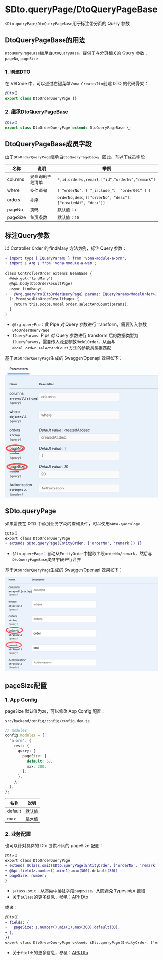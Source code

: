 # $Dto.queryPage/DtoQueryPageBase

`$Dto.queryPage/DtoQueryPageBase`用于标注带分页的 Query 参数

## DtoQueryPageBase的用法

`DtoQueryPageBase`继承自`DtoQueryBase`，提供了与分页相关的 Query 参数：`pageNo`, `pageSize`

### 1. 创建DTO

在 VSCode 中，可以通过右键菜单`Vona Create/Dto`创建 DTO 的代码骨架：

``` typescript
@Dto()
export class DtoOrderQueryPage {}
```

### 2. 继承DtoQueryPageBase

``` typescript
@Dto()
export class DtoOrderQueryPage extends DtoQueryPageBase {}
```

## DtoQueryPageBase成员字段

由于`DtoOrderQueryPage`继承自`DtoQueryPageBase`，因此，有以下成员字段：

|名称|说明|举例|
|--|--|--|
|columns|要查询的字段清单|`*`, `id,orderNo,remark`, `["id","orderNo","remark"]`|
|where|条件语句|`{ "orderNo": { "_include_":  "order001" } }`|
|orders|排序|`orderNo,desc`, `[["orderNo", "desc"], ["createdAt", "desc"]]`|
|pageNo|页码|默认值：`1`|
|pageSize|每页条数|默认值：`20`|

## 标注Query参数

以 Controller Order 的 findMany 方法为例，标注 Query 参数：

``` diff
+ import type { IQueryParams } from 'vona-module-a-orm';
+ import { Arg } from 'vona-module-a-web';

class ControllerOrder extends BeanBase {
  @Web.get('findMany')
  @Api.body(DtoOrderResultPage)
  async findMany(
+   @Arg.queryPro(DtoOrderQueryPage) params: IQueryParams<ModelOrder>,
  ): Promise<DtoOrderResultPage> {
    return this.scope.model.order.selectAndCount(params);
  }
}
```

- `@Arg.queryPro`：此 Pipe 对 Query 参数进行 transform，需要传入参数`DtoOrderQueryPage`
- `IQueryParams`: Pipe 对 Query 参数进行 transform 后的数据类型为`IQueryParams`，需要传入泛型参数`ModelOrder`，从而与`model.order.selectAndCount`方法的参数类型相匹配

基于`DtoOrderQueryPage`生成的 Swagger/Openapi 效果如下：

![](../../../../assets/img/orm/dto/dto-5.png)

## $Dto.queryPage

如果需要在 DTO 中添加业务字段的查询条件，可以使用`$Dto.queryPage`

``` diff
@Dto()
export class DtoOrderQueryPage
+ extends $Dto.queryPage(EntityOrder, ['orderNo', 'remark']) {}
```

- `$Dto.queryPage`：自动从`EntityOrder`中提取字段`orderNo/remark`，然后与`DtoQueryPageBase`成员字段进行合并

基于`DtoOrderQueryPage`生成的 Swagger/Openapi 效果如下：

![](../../../../assets/img/orm/dto/dto-3.png)

## pageSize配置

### 1. App Config

pageSize 默认值为`20`，可以修改 App Config 配置：

`src/backend/config/config/config.dev.ts`

``` typescript
// modules
config.modules = {
  'a-orm': {
    rest: {
      query: {
        pageSize: {
          default: 50,
          max: 200,
        },
      },
    },
  },
};
```

|名称|说明|
|--|--|
|default|默认值|
|max|最大值|

### 2. 业务配置

也可以针对具体的 Dto 提供不同的 pageSize 配置：

``` diff
@Dto()
export class DtoOrderQueryPage
+ extends $Class.omit($Dto.queryPage(EntityOrder, ['orderNo', 'remark']), ['pageSize']) {
+ @Api.field(z.number().min(1).max(300).default(30))
+ pageSize: number;
}
```

- `$Class.omit`：从基类中排除字段`pageSize`，从而避免 Typescript 报错
- 关于`$Class`的更多信息，参见：[API: Dto](../../../essentials/api/dto.md)

或者：

``` diff
@Dto({
+ fields: {
+   pageSize: z.number().min(1).max(300).default(30),
+ },
})
export class DtoOrderQueryPage extends $Dto.queryPage(EntityOrder, ['orderNo', 'remark']) {}
```

- 关于`fields`的更多信息，参见：[API: Dto](../../../essentials/api/dto.md)
